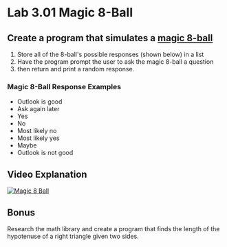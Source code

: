 # Lab 3.01 Magic 8-Ball
## Create a program that simulates a [magic 8-ball] 

1. Store all of the 8-ball's possible responses (shown below) in a list
2. Have the program prompt the user to ask the magic 8-ball a question
3. then return and print a random response.

### Magic 8-Ball Response Examples

* Outlook is good
* Ask again later
* Yes
* No
* Most likely no
* Most likely yes
* Maybe
* Outlook is not good

## Video Explanation

  [![Magic 8 Ball](https://img.youtube.com/vi/vZRrg6Nl-1E/0.jpg)](https://www.youtube.com/watch?v=vZRrg6Nl-1E)

## Bonus

Research the math library and create a program that finds the length of the hypotenuse of a right
triangle given two sides.


[magic 8-ball]:  https://www.youtube.com/watch?v=vZRrg6Nl-1E
